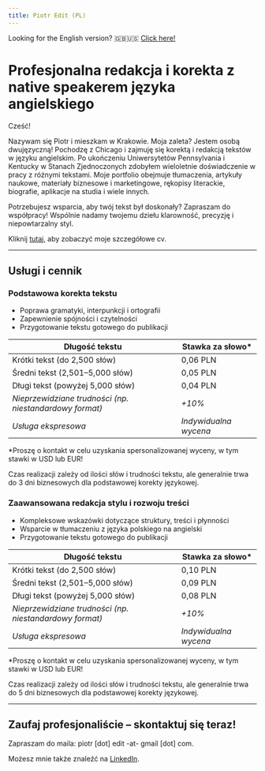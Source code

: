 ```yaml
---
title: Piotr Edit (PL)
---
```


Looking for the English version? 🇬🇧🇺🇸 [Click here!](index.md)

# Profesjonalna redakcja i korekta z native speakerem języka angielskiego


Cześć!

Nazywam się Piotr i mieszkam w Krakowie. Moja zaleta? Jestem osobą dwujęzyczną! Pochodzę z Chicago i zajmuję się korektą i redakcją tekstów w języku angielskim. 
Po ukończeniu Uniwersytetów Pennsylvania i Kentucky w Stanach Zjednoczonych zdobyłem wieloletnie doświadczenie w pracy z różnymi tekstami. Moje portfolio obejmuje tłumaczenia, artykuły naukowe, materiały biznesowe i marketingowe, rękopisy literackie, biografie, aplikacje na studia i wiele innych.

Potrzebujesz wsparcia, aby twój tekst był doskonały? Zapraszam do współpracy! Wspólnie nadamy twojemu dziełu klarowność, precyzję i niepowtarzalny styl.

Kliknij [tutaj](pl-cv.md), aby zobaczyć moje szczegółowe cv.

---

## Usługi i cennik

### **Podstawowa korekta tekstu**
- Poprawa gramatyki, interpunkcji i ortografii
- Zapewnienie spójności i czytelności
- Przygotowanie tekstu gotowego do publikacji

| Długość tekstu              | Stawka za słowo* |
|-----------------------------|------------------|
| Krótki tekst (do 2,500 słów) | 0,06 PLN        |
| Średni tekst (2,501–5,000 słów) | 0,05 PLN     |
| Długi tekst (powyżej 5,000 słów) | 0,04 PLN    |
| *Nieprzewidziane trudności (np. niestandardowy format)* | *+10%* |
| *Usługa ekspresowa*    | *Indywidualna wycena* |

\*Proszę o kontakt w celu uzyskania spersonalizowanej wyceny, w tym stawki w USD lub EUR!

Czas realizacji zależy od ilości słów i trudności tekstu, ale generalnie trwa do 3 dni biznesowych dla podstawowej korekty językowej.

### **Zaawansowana redakcja stylu i rozwoju treści**
- Kompleksowe wskazówki dotyczące struktury, treści i płynności
- Wsparcie w tłumaczeniu z języka polskiego na angielski
- Przygotowanie tekstu gotowego do publikacji

| Długość tekstu              | Stawka za słowo* |
|-----------------------------|------------------|
| Krótki tekst (do 2,500 słów) | 0,10 PLN        |
| Średni tekst (2,501–5,000 słów) | 0,09 PLN     |
| Długi tekst (powyżej 5,000 słów) | 0,08 PLN    |
| *Nieprzewidziane trudności (np. niestandardowy format)* | *+10%* |
| *Usługa ekspresowa*    | *Indywidualna wycena* |

\*Proszę o kontakt w celu uzyskania spersonalizowanej wyceny, w tym stawki w USD lub EUR!

Czas realizacji zależy od ilości słów i trudności tekstu, ale generalnie trwa do 5 dni biznesowych dla podstawowej korekty językowej.

---

## Zaufaj profesjonaliście – skontaktuj się teraz!

Zapraszam do maila: piotr \[dot\] edit -at- gmail \[dot\] com.  

Możesz mnie także znaleźć na [LinkedIn](https://linkedin.com/in/pioioiotr).

